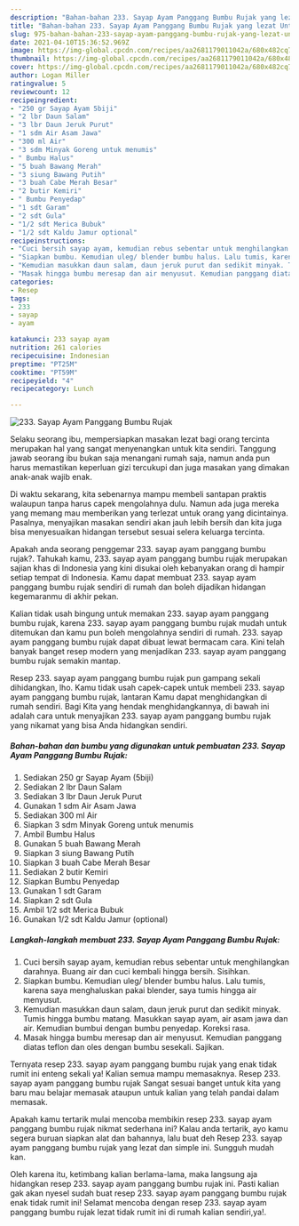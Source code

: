 ```yaml
---
description: "Bahan-bahan 233. Sayap Ayam Panggang Bumbu Rujak yang lezat Untuk Jualan"
title: "Bahan-bahan 233. Sayap Ayam Panggang Bumbu Rujak yang lezat Untuk Jualan"
slug: 975-bahan-bahan-233-sayap-ayam-panggang-bumbu-rujak-yang-lezat-untuk-jualan
date: 2021-04-10T15:36:52.969Z
image: https://img-global.cpcdn.com/recipes/aa2681179011042a/680x482cq70/233-sayap-ayam-panggang-bumbu-rujak-foto-resep-utama.jpg
thumbnail: https://img-global.cpcdn.com/recipes/aa2681179011042a/680x482cq70/233-sayap-ayam-panggang-bumbu-rujak-foto-resep-utama.jpg
cover: https://img-global.cpcdn.com/recipes/aa2681179011042a/680x482cq70/233-sayap-ayam-panggang-bumbu-rujak-foto-resep-utama.jpg
author: Logan Miller
ratingvalue: 5
reviewcount: 12
recipeingredient:
- "250 gr Sayap Ayam 5biji"
- "2 lbr Daun Salam"
- "3 lbr Daun Jeruk Purut"
- "1 sdm Air Asam Jawa"
- "300 ml Air"
- "3 sdm Minyak Goreng untuk menumis"
- " Bumbu Halus"
- "5 buah Bawang Merah"
- "3 siung Bawang Putih"
- "3 buah Cabe Merah Besar"
- "2 butir Kemiri"
- " Bumbu Penyedap"
- "1 sdt Garam"
- "2 sdt Gula"
- "1/2 sdt Merica Bubuk"
- "1/2 sdt Kaldu Jamur optional"
recipeinstructions:
- "Cuci bersih sayap ayam, kemudian rebus sebentar untuk menghilangkan darahnya. Buang air dan cuci kembali hingga bersih. Sisihkan."
- "Siapkan bumbu. Kemudian uleg/ blender bumbu halus. Lalu tumis, karena saya menghaluskan pakai blender, saya tumis hingga air menyusut."
- "Kemudian masukkan daun salam, daun jeruk purut dan sedikit minyak. Tumis hingga bumbu matang. Masukkan sayap ayam, air asam jawa dan air. Kemudian bumbui dengan bumbu penyedap. Koreksi rasa."
- "Masak hingga bumbu meresap dan air menyusut. Kemudian panggang diatas teflon dan oles dengan bumbu sesekali. Sajikan."
categories:
- Resep
tags:
- 233
- sayap
- ayam

katakunci: 233 sayap ayam 
nutrition: 261 calories
recipecuisine: Indonesian
preptime: "PT25M"
cooktime: "PT59M"
recipeyield: "4"
recipecategory: Lunch

---
```



![233. Sayap Ayam Panggang Bumbu Rujak](https://img-global.cpcdn.com/recipes/aa2681179011042a/680x482cq70/233-sayap-ayam-panggang-bumbu-rujak-foto-resep-utama.jpg)

Selaku seorang ibu, mempersiapkan masakan lezat bagi orang tercinta merupakan hal yang sangat menyenangkan untuk kita sendiri. Tanggung jawab seorang ibu bukan saja menangani rumah saja, namun anda pun harus memastikan keperluan gizi tercukupi dan juga masakan yang dimakan anak-anak wajib enak.

Di waktu  sekarang, kita sebenarnya mampu membeli santapan praktis walaupun tanpa harus capek mengolahnya dulu. Namun ada juga mereka yang memang mau memberikan yang terlezat untuk orang yang dicintainya. Pasalnya, menyajikan masakan sendiri akan jauh lebih bersih dan kita juga bisa menyesuaikan hidangan tersebut sesuai selera keluarga tercinta. 



Apakah anda seorang penggemar 233. sayap ayam panggang bumbu rujak?. Tahukah kamu, 233. sayap ayam panggang bumbu rujak merupakan sajian khas di Indonesia yang kini disukai oleh kebanyakan orang di hampir setiap tempat di Indonesia. Kamu dapat membuat 233. sayap ayam panggang bumbu rujak sendiri di rumah dan boleh dijadikan hidangan kegemaranmu di akhir pekan.

Kalian tidak usah bingung untuk memakan 233. sayap ayam panggang bumbu rujak, karena 233. sayap ayam panggang bumbu rujak mudah untuk ditemukan dan kamu pun boleh mengolahnya sendiri di rumah. 233. sayap ayam panggang bumbu rujak dapat dibuat lewat bermacam cara. Kini telah banyak banget resep modern yang menjadikan 233. sayap ayam panggang bumbu rujak semakin mantap.

Resep 233. sayap ayam panggang bumbu rujak pun gampang sekali dihidangkan, lho. Kamu tidak usah capek-capek untuk membeli 233. sayap ayam panggang bumbu rujak, lantaran Kamu dapat menghidangkan di rumah sendiri. Bagi Kita yang hendak menghidangkannya, di bawah ini adalah cara untuk menyajikan 233. sayap ayam panggang bumbu rujak yang nikamat yang bisa Anda hidangkan sendiri.

<!--inarticleads1-->

##### Bahan-bahan dan bumbu yang digunakan untuk pembuatan 233. Sayap Ayam Panggang Bumbu Rujak:

1. Sediakan 250 gr Sayap Ayam (5biji)
1. Sediakan 2 lbr Daun Salam
1. Sediakan 3 lbr Daun Jeruk Purut
1. Gunakan 1 sdm Air Asam Jawa
1. Sediakan 300 ml Air
1. Siapkan 3 sdm Minyak Goreng untuk menumis
1. Ambil  Bumbu Halus
1. Gunakan 5 buah Bawang Merah
1. Siapkan 3 siung Bawang Putih
1. Siapkan 3 buah Cabe Merah Besar
1. Sediakan 2 butir Kemiri
1. Siapkan  Bumbu Penyedap
1. Gunakan 1 sdt Garam
1. Siapkan 2 sdt Gula
1. Ambil 1/2 sdt Merica Bubuk
1. Gunakan 1/2 sdt Kaldu Jamur (optional)




<!--inarticleads2-->

##### Langkah-langkah membuat 233. Sayap Ayam Panggang Bumbu Rujak:

1. Cuci bersih sayap ayam, kemudian rebus sebentar untuk menghilangkan darahnya. Buang air dan cuci kembali hingga bersih. Sisihkan.
1. Siapkan bumbu. Kemudian uleg/ blender bumbu halus. Lalu tumis, karena saya menghaluskan pakai blender, saya tumis hingga air menyusut.
1. Kemudian masukkan daun salam, daun jeruk purut dan sedikit minyak. Tumis hingga bumbu matang. Masukkan sayap ayam, air asam jawa dan air. Kemudian bumbui dengan bumbu penyedap. Koreksi rasa.
1. Masak hingga bumbu meresap dan air menyusut. Kemudian panggang diatas teflon dan oles dengan bumbu sesekali. Sajikan.




Ternyata resep 233. sayap ayam panggang bumbu rujak yang enak tidak rumit ini enteng sekali ya! Kalian semua mampu memasaknya. Resep 233. sayap ayam panggang bumbu rujak Sangat sesuai banget untuk kita yang baru mau belajar memasak ataupun untuk kalian yang telah pandai dalam memasak.

Apakah kamu tertarik mulai mencoba membikin resep 233. sayap ayam panggang bumbu rujak nikmat sederhana ini? Kalau anda tertarik, ayo kamu segera buruan siapkan alat dan bahannya, lalu buat deh Resep 233. sayap ayam panggang bumbu rujak yang lezat dan simple ini. Sungguh mudah kan. 

Oleh karena itu, ketimbang kalian berlama-lama, maka langsung aja hidangkan resep 233. sayap ayam panggang bumbu rujak ini. Pasti kalian gak akan nyesel sudah buat resep 233. sayap ayam panggang bumbu rujak enak tidak rumit ini! Selamat mencoba dengan resep 233. sayap ayam panggang bumbu rujak lezat tidak rumit ini di rumah kalian sendiri,ya!.

